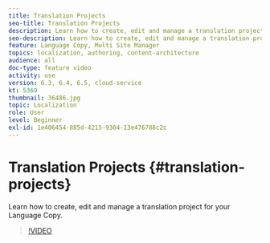 ```yaml
---
title: Translation Projects
seo-title: Translation Projects
description: Learn how to create, edit and manage a translation project for your Language Copy.
seo-description: Learn how to create, edit and manage a translation project for your Language Copy.
feature: Language Copy, Multi Site Manager
topics: localization, authoring, content-architecture
audience: all
doc-type: feature video
activity: use
version: 6.3, 6.4, 6.5, cloud-service
kt: 5369
thumbnail: 36486.jpg
topic: Localization
role: User
level: Beginner
exl-id: 1e406454-885d-4215-9304-13e476788c2c
---
```

# Translation Projects {#translation-projects}

Learn how to create, edit and manage a translation project for your Language Copy.  

>[!VIDEO](https://video.tv.adobe.com/v/36486?quality=12&learn=on)
